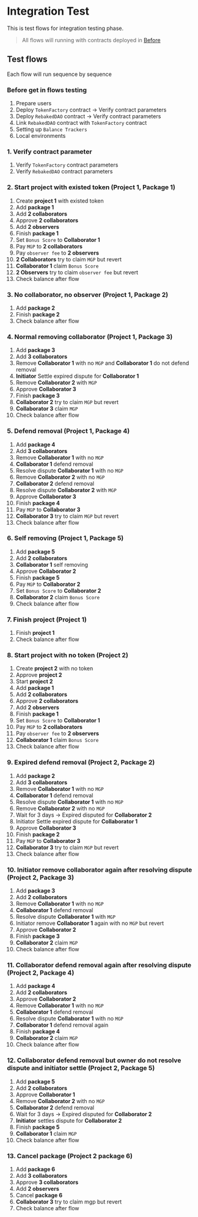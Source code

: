 # Integration Test

This is test flows for integration testing phase.

> All flows will running with contracts deployed in [Before](#before-Deploy-contracts)

## Test flows

Each flow will run sequence by sequence

### Before get in flows testing

1. Prepare users
2. Deploy `TokenFactory` contract -> Verify contract parameters
3. Deploy `RebakedDAO` contract -> Verify contract parameters
4. Link `RebakedDAO` contract with `TokenFactory` contract
5. Setting up `Balance Trackers`
6. Local environments

### 1. Verify contract parameter
1. Verify `TokenFactory` contract parameters
2. Verify `RebakedDAO` contract parameters

### 2. Start project with existed token (Project 1, Package 1)

1. Create **project 1** with existed token
2. Add **package 1**
3. Add **2 collaborators**
4. Approve **2 collaborators**
5. Add **2 observers**
6. Finish **package 1**
7. Set `Bonus Score` to **Collaborator 1**
8. Pay `MGP` to **2 collaborators**
9. Pay `observer fee` to **2 observers**
10. **2 Collaborators** try to claim `MGP` but revert
11. **Collaborator 1** claim `Bonus Score`
12. **2 Observers** try to claim `observer fee` but revert
13. Check balance after flow

### 3. No collaborator, no observer (Project 1, Package 2)

1. Add **package 2**
2. Finish **package 2**
3. Check balance after flow

### 4. Normal removing collaborator (Project 1, Package 3)

1. Add **package 3**
2. Add **3 collaborators**
3. Remove **Collaborator 1** with no `MGP` and **Collaborator 1** do not defend removal
4. **Initiator** Settle expired dispute for **Collaborator 1**
5. Remove **Collaborator 2** with `MGP`
6. Approve **Collaborator 3**
7. Finish **package 3**
8. **Collaborator 2** try to claim `MGP` but revert
9. **Collaborator 3** claim `MGP`
10. Check balance after flow

### 5. Defend removal (Project 1, Package 4)

1. Add **package 4**
2. Add **3 collaborators**
3. Remove **Collaborator 1** with no `MGP`
4. **Collaborator 1** defend removal
5. Resolve dispute **Collaborator 1** with no `MGP`
6. Remove **Collaborator 2** with no `MGP`
7. **Collaborator 2** defend removal
8. Resolve dispute **Collaborator 2** with `MGP`
9. Approve **Collaborator 3**
10. Finish **package 4**
11. Pay `MGP` to **Collaborator 3**
12. **Collaborator 3** try to claim `MGP` but revert
13. Check balance after flow

### 6. Self removing (Project 1, Package 5)

1. Add **package 5**
2. Add **2 collaborators**
3. **Collaborator 1** self removing
4. Approve **Collaborator 2**
5. Finish **package 5**
6. Pay `MGP` to **Collaborator 2**
7. Set `Bonus Score` to **Collaborator 2**
8. **Collaborator 2** claim `Bonus Score`
9. Check balance after flow

### 7. Finish project (Project 1)

1. Finish **project 1**
2. Check balance after flow

### 8. Start project with no token (Project 2)

1. Create **project 2** with no token
2. Approve **project 2**
3. Start **project 2**
4. Add **package 1**
5. Add **2 collaborators**
6. Approve **2 collaborators**
7. Add **2 observers**
8. Finish **package 1**
9. Set `Bonus Score` to **Collaborator 1**
10. Pay `MGP` to **2 collaborators**
11. Pay `observer fee` to **2 observers**
12. **Collaborator 1** claim `Bonus Score`
13. Check balance after flow

### 9. Expired defend removal (Project 2, Package 2)

1. Add **package 2**
2. Add **3 collaborators**
3. Remove **Collaborator 1** with no `MGP`
4. **Collaborator 1** defend removal
5. Resolve dispute **Collaborator 1** with no `MGP`
6. Remove **Collaborator 2** with no `MGP`
7. Wait for 3 days -> Expired disputed for **Collaborator 2**
8. Initiator Settle expired dispute for **Collaborator 1**
9. Approve **Collaborator 3**
10. Finish **package 2**
11. Pay `MGP` to **Collaborator 3**
12. **Collaborator 3** try to claim `MGP` but revert
13. Check balance after flow

### 10. Initiator remove collaborator again after resolving dispute (Project 2, Package 3)
1. Add **package 3**
2. Add **2 collaborators**
3. Remove **Collaborator 1** with no `MGP`
4. **Collaborator 1** defend removal
5. Resolve dispute **Collaborator 1** with `MGP`
6. Initiator remove **Collaborator 1** again with no `MGP` but revert
7. Approve **Collaborator 2**
8. Finish **package 3**
10. **Collaborator 2** claim `MGP`
11. Check balance after flow

### 11. Collaborator defend removal again after resolving dispute (Project 2, Package 4)
1. Add **package 4**
2. Add **2 collaborators**
7. Approve **Collaborator 2**
3. Remove **Collaborator 1** with no `MGP`
4. **Collaborator 1** defend removal
5. Resolve dispute **Collaborator 1** with no `MGP`
6. **Collaborator 1** defend removal again
8. Finish **package 4**
10. **Collaborator 2** claim `MGP`
11. Check balance after flow

### 12. Collaborator defend removal but owner do not resolve dispute and initiator settle (Project 2, Package 5)
1. Add **package 5**
2. Add **2 collaborators**
7. Approve **Collaborator 1**
3. Remove **Collaborator 2** with no `MGP`
4. **Collaborator 2** defend removal
5. Wait for 3 days -> Expired disputed for **Collaborator 2**
6. **Initiator** settles dispute for **Collaborator 2**
8. Finish **package 5**
10. **Collaborator 1** claim `MGP`
11. Check balance after flow

### 13. Cancel package (Project 2 package 6)
1. Add **package 6**
2. Add **3 collaborators**
3. Approve **3 collaborators**
3. Add **2 observers**
4. Cancel **package 6**
5. **Collaborator 3** try to claim mgp but revert
6. Check balance after flow


